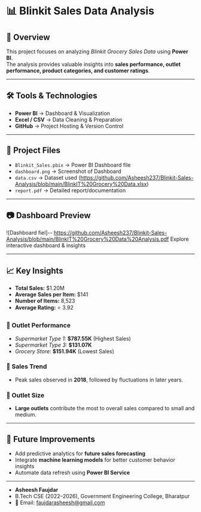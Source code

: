 # 📊 Blinkit Sales Data Analysis

## 📌 Overview
This project focuses on analyzing *Blinkit Grocery Sales Data* using **Power BI**.  
The analysis provides valuable insights into **sales performance, outlet performance, product categories, and customer ratings**.  

---

## 🛠 Tools & Technologies
- **Power BI** → Dashboard & Visualization  
- **Excel / CSV** → Data Cleaning & Preparation  
- **GitHub** → Project Hosting & Version Control  

---

## 📂 Project Files
- `Blinkit_Sales.pbix` → Power BI Dashboard file  
- `dashboard.png` → Screenshot of Dashboard  
- `data.csv` → Dataset used  (https://github.com/Asheesh237/Blinkit-Sales-Analysis/blob/main/BlinkIT%20Grocery%20Data.xlsx)
- `report.pdf` → Detailed report/documentation  

---

## 📷 Dashboard Preview
![Dashboard fiel]-- https://github.com/Asheesh237/Blinkit-Sales-Analysis/blob/main/BlinkIT%20Grocery%20Data%20Analysis.pdf
  Explore interactive dashboard & insights  

---

## 📈 Key Insights
- **Total Sales:** $1.20M  
- **Average Sales per Item:** $141  
- **Number of Items:** 8,523  
- **Average Rating:** ⭐ 3.92  

### 🔹 Outlet Performance
- *Supermarket Type 1:* **$787.55K** (Highest Sales)  
- *Supermarket Type 3:* **$131.07K**  
- *Grocery Store:* **$151.94K** (Lowest Sales)  

### 🔹 Sales Trend
- Peak sales observed in **2018**, followed by fluctuations in later years.  

### 🔹 Outlet Size
- **Large outlets** contribute the most to overall sales compared to small and medium.  


---

## 📝 Future Improvements
- Add predictive analytics for **future sales forecasting**  
- Integrate **machine learning models** for better customer behavior insights  
- Automate data refresh using **Power BI Service**  

---

- **Asheesh Faujdar**  
- B.Tech CSE (2022–2026), Government Engineering College, Bharatpur  
- 📧 Email: faujdarasheesh@gmail.com  
